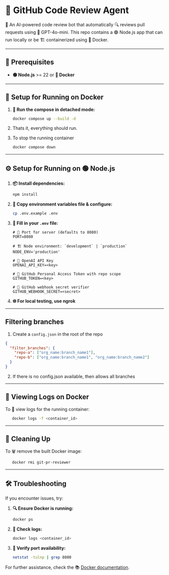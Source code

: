 # 🐙 GitHub Code Review Agent

🤖 An AI-powered code review bot that automatically 🔍 reviews pull requests using 🧠 GPT-4o-mini. This repo contains a 🟢 Node.js app that can run locally or be 🏗️ containerized using 🐳 Docker.

---

## 🚀 Prerequisites

- **🟢 Node.js** >= 22 or **🐳 Docker**

---

## 🐳 Setup for Running on Docker

1. **🚀 Run the compose in detached mode:**

   ```bash
   docker compose up --build -d
   ```

2. Thats it, everything should run.

3. To stop the running container
   ```bash
   docker compose down
   ```

---

## ⚙️ Setup for Running on 🟢 Node.js

1. **📦 Install dependencies:**

   ```bash
   npm install
   ```

2. **📂 Copy environment variables file & configure:**

   ```bash
   cp .env.example .env
   ```

3. **📝 Fill in your `.env` file:**

   ```env
   # 🎯 Port for server (defaults to 8080)
   PORT=8080

   # 🏗️ Node environment: `development` | `production`
   NODE_ENV='production'

   # 🔑 OpenAI API Key
   OPENAI_API_KEY=<key>

   # 🔑 GitHub Personal Access Token with repo scope
   GITHUB_TOKEN=<key>

   # 🔐 GitHub webhook secret verifier
   GITHUB_WEBHOOK_SECRET=<secret>
   ```

4. **🌐 For local testing, use ngrok**

---

## Filtering branches

1. Create a `config.json` in the root of the repo

```json
{
  "filter_branches": {
    "repo-a": ["org_name:branch_name1"],
    "repo-b": ["org_name:branch_name1", "org_name:branch_name2"]
  }
}
```

2. If there is no config.json available, then allows all branches

---

## 📜 Viewing Logs on Docker

To 📖 view logs for the running container:

```bash
   docker logs -f <container_id>
```

---

## 🧹 Cleaning Up

To 🗑️ remove the built Docker image:

```bash
   docker rmi git-pr-reviewer
```

---

## 🛠 Troubleshooting

If you encounter issues, try:

1. **🔍 Ensure Docker is running:**

   ```bash
   docker ps
   ```

2. **📖 Check logs:**

   ```bash
   docker logs <container_id>
   ```

3. **📡 Verify port availability:**
   ```bash
   netstat -tulnp | grep 8080
   ```

For further assistance, check the 📚 [Docker documentation](https://docs.docker.com/).
